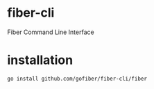 # fiber-cli
Fiber Command Line Interface

# installation
```bash
go install github.com/gofiber/fiber-cli/fiber
```
